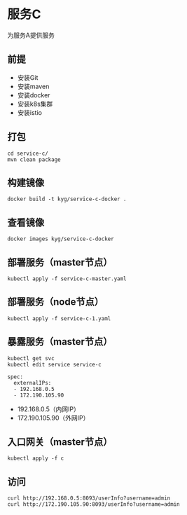 # 服务C
为服务A提供服务

## 前提
- 安装Git
- 安装maven
- 安装docker
- 安装k8s集群
- 安装istio

## 打包
```
cd service-c/
mvn clean package
```

## 构建镜像
```
docker build -t kyg/service-c-docker .
```

## 查看镜像
```
docker images kyg/service-c-docker
```

## 部署服务（master节点）
```
kubectl apply -f service-c-master.yaml
```

## 部署服务（node节点）
```
kubectl apply -f service-c-1.yaml
```

## 暴露服务（master节点）
```
kubectl get svc
kubectl edit service service-c

spec:
  externalIPs:
  - 192.168.0.5
  - 172.190.105.90
```

- 192.168.0.5（内网IP）
- 172.190.105.90（外网IP）

## 入口网关（master节点）
```
kubectl apply -f c
```

## 访问
```
curl http://192.168.0.5:8093/userInfo?username=admin
curl http://172.190.105.90:8093/userInfo?username=admin
```
